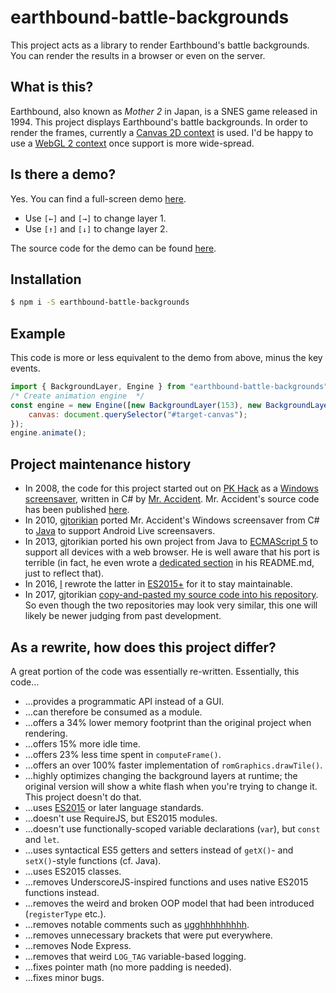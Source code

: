 # earthbound-battle-backgrounds
This project acts as a library to render Earthbound's battle backgrounds. You can render the results in a browser or even on the server.

## What is this?
Earthbound, also known as *Mother 2* in Japan, is a SNES game released in 1994. This project displays Earthbound's battle backgrounds. In order to render the frames, currently a [Canvas 2D context](https://www.w3.org/TR/2dcontext/) is used. I'd be happy to use a [WebGL 2 context](https://www.khronos.org/registry/webgl/specs/latest/2.0/) once support is more wide-spread.

## Is there a demo?
Yes. You can find a full-screen demo [here](https://kdex.github.io/earthbound-battle-backgrounds).
- Use `[←]` and `[→]` to change layer 1.
- Use `[↑]` and `[↓]` to change layer 2.

The source code for the demo can be found [here](https://github.com/kdex/kdex.github.io/tree/master/earthbound-battle-backgrounds).

## Installation
```bash
$ npm i -S earthbound-battle-backgrounds
```

## Example
This code is more or less equivalent to the demo from above, minus the key events.
```js
import { BackgroundLayer, Engine } from "earthbound-battle-backgrounds";
/* Create animation engine  */
const engine = new Engine([new BackgroundLayer(153), new BackgroundLayer(298)], {
	canvas: document.querySelector("#target-canvas");
});
engine.animate();
```
## Project maintenance history
- In 2008, the code for this project started out on [PK Hack](http://starmen.net/pkhack/) as a [Windows screensaver](https://forum.starmen.net/forum/Fan/Games/Kraken-EB-Battle-Animation-Screensaver/first), written in C# by [Mr. Accident](https://forum.starmen.net/members/168). Mr. Accident's source code has been published [here](https://github.com/gjtorikian/kraken).
- In 2010, [gjtorikian](https://github.com/gjtorikian) ported Mr. Accident's Windows screensaver from C# to [Java](https://github.com/gjtorikian/Earthbound-Battle-Backgrounds) to support Android Live screensavers.
- In 2013, gjtorikian ported his own project from Java to [ECMAScript 5](https://github.com/gjtorikian/Earthbound-Battle-Backgrounds-JS) to support all devices with a web browser. He is well aware that his port is terrible (in fact, he even wrote a [dedicated section](https://github.com/gjtorikian/Earthbound-Battle-Backgrounds-JS/blob/a82659ddf7a893cc46c2ba05ddf310d32ca21a17/README.md#why-is-this-code-so-terrible) in his README.md, just to reflect that).
- In 2016, [I](https://github.com/kdex) rewrote the latter in [ES2015+](https://github.com/kdex/earthbound-battle-backgrounds) for it to stay maintainable.
- In 2017, gjtorikian [copy-and-pasted my source code into his repository](https://github.com/gjtorikian/Earthbound-Battle-Backgrounds-JS/issues/7). So even though the two repositories may look very similar, this one will likely be newer judging from past development.

## As a rewrite, how does this project differ?
A great portion of the code was essentially re-written. Essentially, this code…
- …provides a programmatic API instead of a GUI.
- …can therefore be consumed as a module.
- …offers a 34% lower memory footprint than the original project when rendering.
- …offers 15% more idle time.
- …offers 23% less time spent in `computeFrame()`.
- …offers an over 100% faster implementation of `romGraphics.drawTile()`.
- …highly optimizes changing the background layers at runtime; the original version will show a white flash when you're trying to change it. This project doesn't do that.
- …uses [ES2015](http://www.ecma-international.org/ecma-262/6.0/) or later language standards.
- …doesn't use RequireJS, but ES2015 modules.
- …doesn't use functionally-scoped variable declarations (`var`), but `const` and `let`.
- …uses syntactical ES5 getters and setters instead of `getX()`- and `setX()`-style functions (cf. Java).
- …uses ES2015 classes.
- …removes UnderscoreJS-inspired functions and uses native ES2015 functions instead.
- …removes the weird and broken OOP model that had been introduced (`registerType` etc.).
- …removes notable comments such as [ugghhhhhhhhh](https://github.com/gjtorikian/Earthbound-Battle-Backgrounds-JS/blob/a82659ddf7a893cc46c2ba05ddf310d32ca21a17/src/read_bgs_dat.js#L27).
- …removes unnecessary brackets that were put everywhere.
- …removes Node Express.
- …removes that weird `LOG_TAG` variable-based logging.
- …fixes pointer math (no more padding is needed).
- …fixes minor bugs.